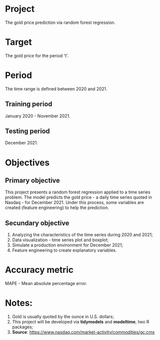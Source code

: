 # Project
The gold price prediction via random forest regression.

# Target 
The gold price for the period 't'.

# Period
The time range is defined between 2020 and 2021. 

## Training period
January 2020 - November 2021.

## Testing period
December 2021.

# Objectives

## Primary objective
This project presents a random forest regression applied to a time series problem. The model predicts the gold price - a daily time series quoted in Nasdaq - for December 2021. Under this process, some variables are created (feature engineering) to help the prediction.

## Secundary objective
1. Analyzing the characteristics of the time series during 2020 and 2021; 
2. Data visualization - time series plot and boxplot;
3. Simulate a production environment for December 2021;
4. Feature engineering to create explanatory variables. 

# Accuracy metric
MAPE - Mean absolute percentage error.


# Notes:

1. Gold is usually quoted by the ounce in U.S. dollars;
2. This project will be developed via **tidymodels** and **modeltime**, two R packages;
3. **Source**: https://www.nasdaq.com/market-activity/commodities/gc:cmx
